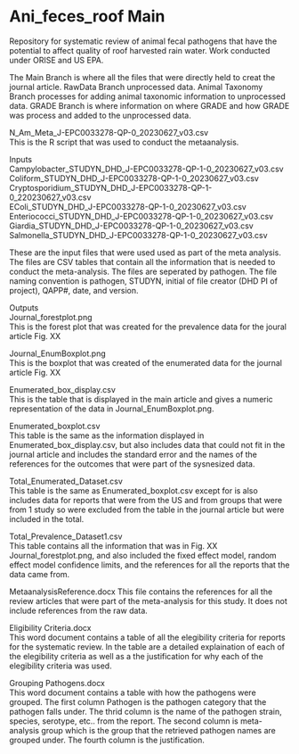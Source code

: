 # Ani_feces_roof Main
Repository for systematic review of animal fecal pathogens that have the potential to affect quality of roof harvested rain water.  Work conducted under ORISE and US EPA.

The Main Branch is where all the files that were directly held to creat the journal article.
RawData Branch unprocessed data.
Animal Taxonomy Branch processes for adding animal taxonomic information to unprocessed data.
GRADE Branch is where information on where GRADE and how GRADE was process and added to the unprocessed data.

N_Am_Meta_J-EPC0033278-QP-0_20230627_v03.csv  
This is the R script that was used to conduct the metaanalysis.

Inputs  
Campylobacter_STUDYN_DHD_J-EPC0033278-QP-1-0_20230627_v03.csv  
Coliform_STUDYN_DHD_J-EPC0033278-QP-1-0_20230627_v03.csv  
Cryptosporidium_STUDYN_DHD_J-EPC0033278-QP-1-0_220230627_v03.csv  
EColi_STUDYN_DHD_J-EPC0033278-QP-1-0_20230627_v03.csv  
Enteriococci_STUDYN_DHD_J-EPC0033278-QP-1-0_20230627_v03.csv  
Giardia_STUDYN_DHD_J-EPC0033278-QP-1-0_20230627_v03.csv  
Salmonella_STUDYN_DHD_J-EPC0033278-QP-1-0_20230627_v03.csv  

These are the input files that were used used as part of the meta analysis.  The files are CSV tables that contain all the information that is needed to conduct the meta-analysis.  The files are seperated by pathogen.  The file naming convention is pathogen, STUDYN, initial of file creator (DHD PI of project), QAPP#, date, and version.

Outputs  
Journal_forestplot.png  
This is the forest plot that was created for the prevalence data for the joural article Fig. XX  

Journal_EnumBoxplot.png  
This is the boxplot that was created of the enumerated data for the journal article Fig. XX  

Enumerated_box_display.csv  
This is the table that is displayed in the main article and gives a numeric representation of the data in Journal_EnumBoxplot.png.  

Enumerated_boxplot.csv  
This table is the same as the information displayed in Enumerated_box_display.csv, but also includes data that could not fit in the journal article and includes the standard error and the names of the references for the outcomes that were part of the sysnesized data.  

Total_Enumerated_Dataset.csv  
This table is the same as Enumerated_boxplot.csv except for is also includes data for reports that were from the US and from groups that were from 1 study so were excluded from the table in the journal article but were included in the total.  

Total_Prevalence_Dataset1.csv  
This table contains all the information that was in Fig. XX Journal_forestplot.png, and also included the fixed effect model, random effect model confidence limits, and the references for all the reports that the data came from.  

MetaanalysisReference.docx
This file contains the references for all the review articles that were part of the meta-analysis for this study.  It does not include references from the raw data.

Eligibility Criteria.docx  
This word document contains a table of all the elegibility criteria for reports for the systematic review.  In the table are a detailed explaination of each of the elegibility criteria as well as a the justification for why each of the elegibility criteria was used.  

Grouping Pathogens.docx  
This word document contains a table with how the pathogens were grouped.  The first column Pathogen is the pathogen category that the pathogen falls under.  The thrid column is the name of the pathogen strain, species, serotype, etc.. from the report.  The second column is meta-analysis group which is the group that the retrieved pathogen names are grouped under.  The fourth column is the justification.  
